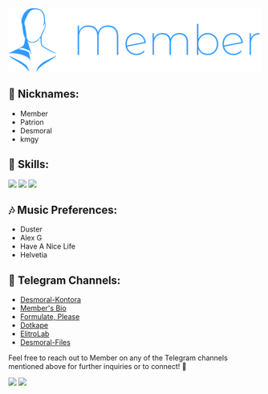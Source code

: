 <img src="mmbrlogo.png">

<h2>📝 Nicknames:</h2>
<ul>
    <li>Member</li>
    <li>Patrion</li>
    <li>Desmoral</li>
    <li>kmgy</li>
</ul>

<h2>💼 Skills:</h2>
<img src="https://img.shields.io/badge/python-3670A0?style=for-the-badge&logo=python&logoColor=ffdd54"> 
<img src="https://img.shields.io/badge/figma-%23F24E1E.svg?style=for-the-badge&logo=figma&logoColor=white">
<img src="https://img.shields.io/badge/Linux-FCC624?style=for-the-badge&logo=linux&logoColor=black">


<h2>🎶 Music Preferences:</h2>
<ul>
    <li>Duster</li>
    <li>Alex G</li>
    <li>Have A Nice Life</li>
    <li>Helvetia</li>
</ul>

<h2>📢 Telegram Channels:</h2>
<ul>
    <li><a href="https://t.me/desmoral_kontora">Desmoral-Kontora</a></li>
    <li><a href="https://t.me/memberbio">Member's Bio</a></li>
    <li><a href="https://t.me/formulateplease">Formulate, Please</a></li>
    <li><a href="https://t.me/dotkape">Dotkape</a></li>
    <li><a href="https://t.me/elitrolab">ElitroLab</a></li>
    <li><a href="https://t.me/desmoralfiles">Desmoral-Files</a></li>
</ul>

<p>
    Feel free to reach out to Member on any of the Telegram channels mentioned above for further inquiries or to connect! 📩
</p>

<img src="https://github-readme-stats.vercel.app/api?username=memb3r&theme=dark&hide_border=false&include_all_commits=false&count_private=false">

<a href="https://visitcount.itsvg.in">
  <img src="https://visitcount.itsvg.in/api?id=memb3r&label=Profile%20Views&color=12&icon=5&pretty=false" />
</a>

</body>
</html>
